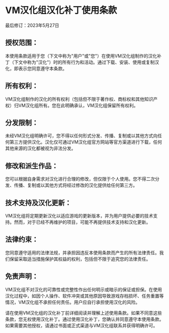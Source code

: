 <script setup>
import ButtonComponent from './.vitepress/theme/components/ButtonComponent.vue'
</script>
# VM汉化组汉化补丁使用条款

最后修订：2023年5月27日

## 授权范围：
本使用条款适用于您（下文中称为"用户"或"您"）在使用VM汉化组制作的汉化补丁（下文中称为"汉化"）时的所有行为和活动。通过下载、安装、使用或复制汉化，即表示您同意遵守本条款。

## 所有权利：
VM汉化组制作的汉化的所有权利（包括但不限于著作权、商标权和其他知识产权）归VM汉化组所有。您在此明确承认，VM汉化组保留所有权利。

## 分发限制：
未经VM汉化组明确许可，您不得以任何形式分发、传播、复制或以其他方式向任何第三方提供汉化。汉化仅可通过VM汉化组官方网站等官方渠道进行下载，任何其他来源的汉化都被视为非法分发。

## 修改和派生作品：
您可以根据自身需求对汉化进行合理的修改，但仅限于个人使用。您不得二次分发、传播、复制或以其他方式将经过修改的汉化提供给任何第三方。

## 技术支持及汉化更新：
VM汉化组将定期更新汉化以适应游戏的更新版本，并为用户提供必要的技术支持。然而，对于已经不再维护的项目，可能不再提供技术支持和汉化更新。

## 法律约束：
您同意遵守适用的法律法规，并承担因违反本使用条款而产生的所有法律责任。我们保留采取适当措施保护其权益的权利，包括但不限于追究您的法律责任。

## 免责声明：
VM汉化组不对汉化的可靠性或完整性作出任何明示或暗示的保证或担保。在使用汉化过程中，如因个人操作、软件冲突或其他原因导致游戏存档损坏、任务重置等情况，VM汉化组不承担任何责任。用户应自行承担使用汉化的风险。

请在使用VM汉化组的汉化补丁前详细阅读并理解上述使用条款。如果不同意这些条款，您无权使用汉化补丁。通过使用汉化补丁，您确认并同意遵守本使用条款。如果需要其他授权，请通过书面或正式渠道与VM汉化组联系并获得明确许可。